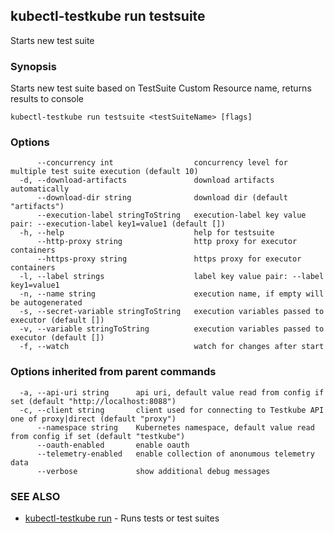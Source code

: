 ## kubectl-testkube run testsuite

Starts new test suite

### Synopsis

Starts new test suite based on TestSuite Custom Resource name, returns results to console

```
kubectl-testkube run testsuite <testSuiteName> [flags]
```

### Options

```
      --concurrency int                  concurrency level for multiple test suite execution (default 10)
  -d, --download-artifacts               download artifacts automatically
      --download-dir string              download dir (default "artifacts")
      --execution-label stringToString   execution-label key value pair: --execution-label key1=value1 (default [])
  -h, --help                             help for testsuite
      --http-proxy string                http proxy for executor containers
      --https-proxy string               https proxy for executor containers
  -l, --label strings                    label key value pair: --label key1=value1
  -n, --name string                      execution name, if empty will be autogenerated
  -s, --secret-variable stringToString   execution variables passed to executor (default [])
  -v, --variable stringToString          execution variables passed to executor (default [])
  -f, --watch                            watch for changes after start
```

### Options inherited from parent commands

```
  -a, --api-uri string      api uri, default value read from config if set (default "http://localhost:8088")
  -c, --client string       client used for connecting to Testkube API one of proxy|direct (default "proxy")
      --namespace string    Kubernetes namespace, default value read from config if set (default "testkube")
      --oauth-enabled       enable oauth
      --telemetry-enabled   enable collection of anonumous telemetry data
      --verbose             show additional debug messages
```

### SEE ALSO

* [kubectl-testkube run](kubectl-testkube_run.md)	 - Runs tests or test suites

